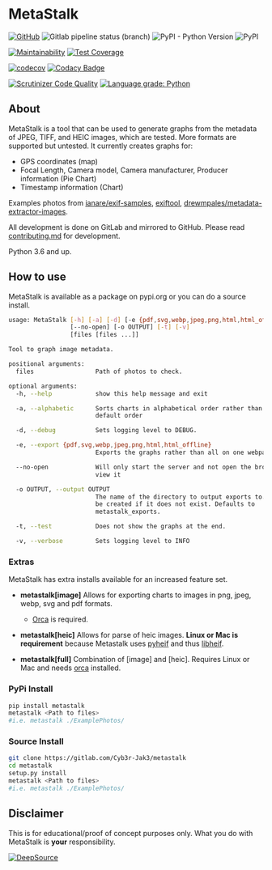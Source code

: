 # MetaStalk

[![GitHub](https://img.shields.io/github/license/Cyb3r-Jak3/MetaStalk?style=flat)](https://github.com/Cyb3r-Jak3/MetaStalk/blob/master/LICENSE) ![Gitlab pipeline status (branch)](https://img.shields.io/gitlab/pipeline/Cyb3r-Jak3/MetaStalk/master?label=Build&style=flat)  ![PyPI - Python Version](https://img.shields.io/pypi/pyversions/metastalk) ![PyPI](https://img.shields.io/pypi/v/metastalk)

[![Maintainability](https://api.codeclimate.com/v1/badges/9b95ea5f0c8a77eab0ed/maintainability)](https://codeclimate.com/github/Cyb3r-Jak3/MetaStalk/maintainability) [![Test Coverage](https://api.codeclimate.com/v1/badges/9b95ea5f0c8a77eab0ed/test_coverage)](https://codeclimate.com/github/Cyb3r-Jak3/MetaStalk/test_coverage)

[![codecov](https://codecov.io/gl/Cyb3r-Jak3/metastalk/branch/master/graph/badge.svg)](https://codecov.io/gl/Cyb3r-Jak3/metastalk) [![Codacy Badge](https://api.codacy.com/project/badge/Grade/68c8c8c6b4d5421cb0e8a81f69696944)](https://www.codacy.com/manual/Cyb3r_Jak3/metastalk?utm_source=gitlab.com&amp;utm_medium=referral&amp;utm_content=Cyb3r-Jak3/metastalk&amp;utm_campaign=Badge_Grade)

[![Scrutinizer Code Quality](https://scrutinizer-ci.com/g/Cyb3r-Jak3/MetaStalk/badges/quality-score.png?b=master)](https://scrutinizer-ci.com/g/Cyb3r-Jak3/MetaStalk/?branch=master) [![Language grade: Python](https://img.shields.io/lgtm/grade/python/g/Cyb3r-Jak3/MetaStalk.svg?logo=lgtm&logoWidth=18)](https://lgtm.com/projects/g/Cyb3r-Jak3/MetaStalk/context:python)

## About

MetaStalk is a tool that can be used to generate graphs from the metadata of JPEG, TIFF, and HEIC images, which are tested. More formats are supported but untested.
It currently creates graphs for:

- GPS coordinates (map)
- Focal Length, Camera model, Camera manufacturer, Producer information (Pie Chart)
- Timestamp information (Chart)

Examples photos from [ianare/exif-samples](https://github.com/ianare/exif-samples/tree/master/jpg/gps), [exiftool](https://owl.phy.queensu.ca/~phil/exiftool/sample_images.html), [drewmpales/metadata-extractor-images](https://github.com/drewnoakes/metadata-extractor-images).

All development is done on GitLab and mirrored to GitHub. Please read [contributing.md](CONTRIBUTING.md) for development.

Python 3.6 and up.

## How to use

MetaStalk is available as a package on pypi.org or you can do a source install.

```bash
usage: MetaStalk [-h] [-a] [-d] [-e {pdf,svg,webp,jpeg,png,html,html_offline}]
                 [--no-open] [-o OUTPUT] [-t] [-v]
                 [files [files ...]]

Tool to graph image metadata.

positional arguments:
  files                 Path of photos to check.

optional arguments:
  -h, --help            show this help message and exit

  -a, --alphabetic      Sorts charts in alphabetical order rather than the
                        default order

  -d, --debug           Sets logging level to DEBUG.

  -e, --export {pdf,svg,webp,jpeg,png,html,html_offline}
                        Exports the graphs rather than all on one webpage

  --no-open             Will only start the server and not open the browser to
                        view it

  -o OUTPUT, --output OUTPUT
                        The name of the directory to output exports to. Will
                        be created if it does not exist. Defaults to
                        metastalk_exports.

  -t, --test            Does not show the graphs at the end.

  -v, --verbose         Sets logging level to INFO
```

### Extras

MetaStalk has extra installs available for an increased feature set.

- **metastalk[image]**
Allows for exporting charts to images in png, jpeg, webp, svg and pdf formats.

  - [Orca](https://github.com/plotly/orca) is required.

- **metastalk[heic]**
Allows for parse  of heic images. **Linux or Mac is requirement** because Metastalk uses [pyheif](https://github.com/david-poirier-csn/pyheif) and thus [libheif](https://github.com/strukturag/libheif).

- **metastalk[full]**
Combination of [image] and [heic]. Requires Linux or Mac and needs [orca](https://github.com/plotly/orca) installed.

### PyPi Install

```bash
pip install metastalk
metastalk <Path to files>
#i.e. metastalk ./ExamplePhotos/
```

### Source Install

```bash
git clone https://gitlab.com/Cyb3r-Jak3/metastalk
cd metastalk
setup.py install
metastalk <Path to files>
#i.e. metastalk ./ExamplePhotos/
```

## Disclaimer

This is for educational/proof of concept purposes only. What you do with MetaStalk is **your** responsibility.

[![DeepSource](https://static.deepsource.io/deepsource-badge-light-mini.svg)](https://deepsource.io/gl/Cyb3r-Jak3/MetaStalk/?ref=repository-badge)
